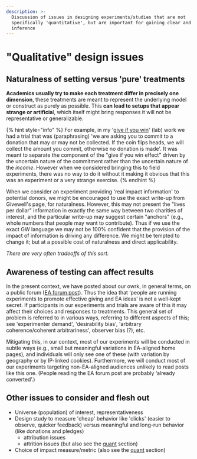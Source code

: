 ```yaml
---
description: >-
  Discussion of issues in designing experiments/studies that are not
  specifically 'quantitative', but are important for gaining clear and useful
  inference
---
```


# "Qualitative" design issues

## **Naturalness of setting versus 'pure' treatments**

**Academics usually try to make each treatment differ in precisely one dimension**, these treatments are meant to represent the underlying model or construct as purely as possible. This **can lead to setups that appear strange or artificia**l, which itself might bring responses it will not be representative or generalizable.

{% hint style="info" %}
For example, in my '[give if you win](http://giveifyouwin.org)' (lab) work we had a trial that was (paraphrasing) 'we are asking you to commit to a donation that may or may not be collected. If the coin flips heads, we will collect the amount you commit, otherwise no donation is made'. It was meant to separate the component of the "give if you win effect" driven by the uncertain nature of the commitment rather than the uncertain nature of the _income_. However when we considered bringing this to field experiments, there was no way to do it without it making it obvious that this was an experiment or a very strange exercise.
{% endhint %}

When we consider an experiment providing 'real impact information' to potential donors, we might be encouraged to use the exact write-up from Givewell's page, for naturalness. However, this may not present the "lives per dollar" information in exactly the same way between two charities of interest, and the particular write-up may suggest certain "anchors" (e.g., whole numbers that people may want to contribute). Thus if we use the exact GW language we may not be 100% confident that the provision of the impact of information is driving any difference. We might be tempted to change it; but at a possible cost of naturalness and direct applicability.

_There are very often tradeoffs of this sort._

## **Awareness of testing can affect results**

In the present context, we have posted about our owrk, in general terms, on a public forum ([EA forum post](../organization-and-overview/our-team-and-resources/overview-ea-forum-post.md#ea-forum-post)). Thus the idea that ‘people are running experiments to promote effective giving and EA ideas’ is not a well-kept secret. If participants in our experiments and trials are aware of this it may affect their choices and responses to treatments. This general set of problem is referred to in various ways, referring to different aspects of this; see 'experimenter demand', 'desirability bias', 'arbitrary coherence/coherent arbitrariness', observer bias (?), etc.

Mitigating this, in our context, most of our experiments will be conducted in subtle ways (e.g., small but meaningful variations in EA-aligned home pages), and individuals will only see one of these (with variation by geography or by IP-linked cookies). Furthermore, we will conduct most of our experiments targeting non-EA-aligned audiences unlikely to read posts like this one. (People reading the EA forum post are probably ‘already converted’.)

## Other issues to consider and flesh out

* Universe (population) of interest, representativeness
* Design study to measure 'cheap' behavior like 'clicks' (easier to observe, quicker feedback) versus meaningful and long-run behavior (like donations and pledges)
  * attribution issues
  * attrition issues (but also see the [quant](experimental-design-methods-issues.md) section)
* Choice of impact measure/metric (also see the [quant](experimental-design-methods-issues.md) section)
